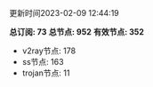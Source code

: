 更新时间2023-02-09 12:44:19

**总订阅: 73**
**总节点: 952**
**有效节点: 352**
- v2ray节点: 178
- ss节点: 163
- trojan节点: 11
